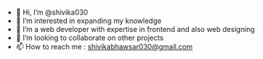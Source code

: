 - 👋 Hi, I’m @shivika030
- 👀 I’m interested in expanding my knowledge
- 🌱 I’m a web developer with expertise in frontend and also web designing
- 💞️ I’m looking to collaborate on other projects
- 📫 How to reach me : shivikabhawsar030@gmail.com

<!---
shivika030/shivika030 is a ✨ special ✨ repository because its `README.md` (this file) appears on your GitHub profile.
You can click the Preview link to take a look at your changes.
--->
